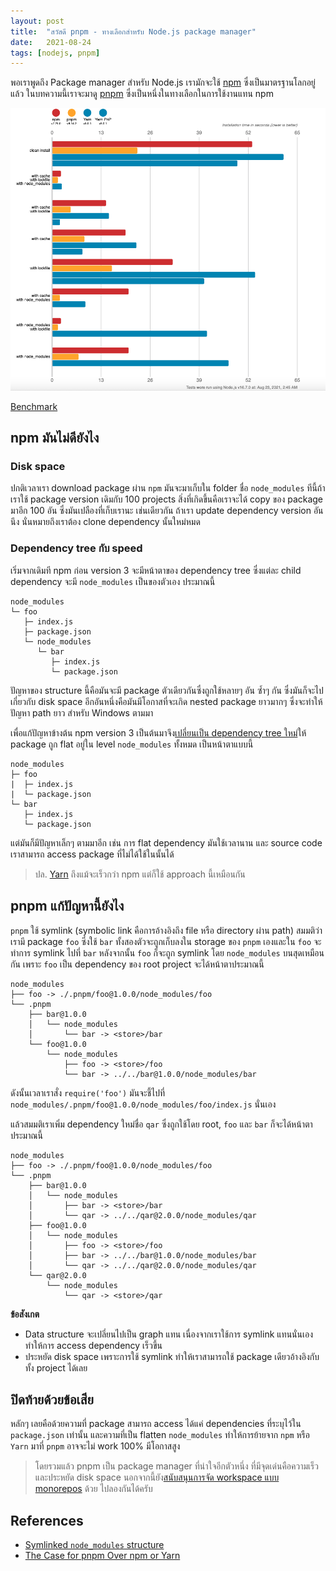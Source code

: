 ```yaml
---
layout: post
title:  "สวัสดี pnpm - ทางเลือกสำหรับ Node.js package manager"
date:   2021-08-24
tags: [nodejs, pnpm]
---
```


พอเราพูดถึง Package manager สำหรับ Node.js เรามักจะใช้ [npm](https://www.npmjs.com/) ซึ่งเป็นมาตรฐานโลกอยู่แล้ว ในบทความนี้เราจะมาดู [pnpm](https://pnpm.io/) ซึ่งเป็นหนึ่งในทางเลือกในการใช้งานแทน npm

![Node.js package manager benchmark](/assets/2021-08-24-node-package-manager-benchmark.png)

[Benchmark](https://pnpm.io/benchmark)

## npm มันไม่ดียังไง

### Disk space
ปกติเวลาเรา download package ผ่าน `npm` มันจะมาเก็บใน folder ชื่อ `node_modules` ทีนี้ถ้าเราใช้ package version เดิมกับ 100 projects สิ่งที่เกิดขึ้นคือเราจะได้ copy ของ package มาอีก 100 อัน ซึ่งมันเปลืองที่เก็บเรานะ เช่นเดียวกัน ถ้าเรา update dependency version อันนึง นั่นหมายถึงเราต้อง clone dependency นั้นใหม่หมด

### Dependency tree กับ speed
เริ่มจากเดิมที npm ก่อน version 3 จะมีหน้าตาของ dependency tree ซึ่งแต่ละ child dependency จะมี `node_modules` เป็นของตัวเอง ประมาณนี้

```
node_modules
└─ foo
   ├─ index.js
   ├─ package.json
   └─ node_modules
      └─ bar
         ├─ index.js
         └─ package.json
```

ปัญหาของ structure นี้คือมันจะมี package ตัวเดียวกันซึ่งถูกใช้หลายๆ อัน ซ้ำๆ กัน ซึ่งมันก็จะไปเกี่ยวกับ disk space อีกอันหนึ่งคือมันมีโอกาสที่จะเกิด nested package ยาวมากๆ ซึ่งจะทำให้ปัญหา path ยาว สำหรับ Windows ตามมา  

เพื่อแก้ปัญหาข้างต้น npm version 3 เป็นต้นมาจึง[เปลี่ยนเป็น dependency tree ใหม่](https://npm.github.io/how-npm-works-docs/npm3/how-npm3-works.html)ให้ package ถูก flat อยู่ใน level `node_modules` ทั้งหมด เป็นหน้าตาแบบนี้

```
node_modules
├─ foo
|  ├─ index.js
|  └─ package.json
└─ bar
   ├─ index.js
   └─ package.json
```

แต่มันก็มีปัญหาเล็กๆ ตามมาอีก เช่น การ flat dependency มันใช้เวลานาน และ source code เราสามารถ access package ที่ไม่ได้ใช้ในนั้นได้

> ปล. [Yarn](https://yarnpkg.com/) ถึงแม้จะเร็วกว่า npm แต่ก็ใช้ approach นี้เหมือนกัน

## pnpm แก้ปัญหานี้ยังไง
`pnpm` ใช้ symlink (symbolic link คือการอ้างอิงถึง file หรือ directory ผ่าน path) สมมติว่าเรามี package `foo` ซึ่งใช้ `bar` ทั้งสองตัวจะถูกเก็บลงใน storage ของ `pnpm` เองและใน `foo` จะทำการ symlink ไปที่ `bar` หลังจากนั้น `foo` ก็จะถูก symlink โดย `node_modules` บนสุดเหมือนกัน เพราะ `foo` เป็น dependency ของ root project จะได้หน้าตาประมาณนี้

```
node_modules
├── foo -> ./.pnpm/foo@1.0.0/node_modules/foo
└── .pnpm
    ├── bar@1.0.0
    │   └── node_modules
    │       └── bar -> <store>/bar
    └── foo@1.0.0
        └── node_modules
            ├── foo -> <store>/foo
            └── bar -> ../../bar@1.0.0/node_modules/bar
```

ดังนั้นเวลาเราสั่ง `require('foo')` มันจะชี้ไปที่ `node_modules/.pnpm/foo@1.0.0/node_modules/foo/index.js` นั่นเอง  

แล้วสมมติเราเพิ่ม dependency ใหม่ชื่อ `qar` ซึ่งถูกใช้โดย root, `foo` และ `bar` ก็จะได้หน้าตาประมาณนี้

```
node_modules
├── foo -> ./.pnpm/foo@1.0.0/node_modules/foo
└── .pnpm
    ├── bar@1.0.0
    │   └── node_modules
    │       ├── bar -> <store>/bar
    │       └── qar -> ../../qar@2.0.0/node_modules/qar
    ├── foo@1.0.0
    │   └── node_modules
    │       ├── foo -> <store>/foo
    │       ├── bar -> ../../bar@1.0.0/node_modules/bar
    │       └── qar -> ../../qar@2.0.0/node_modules/qar
    └── qar@2.0.0
        └── node_modules
            └── qar -> <store>/qar
```

**ข้อสังเกต**  
- Data structure จะเปลี่ยนไปเป็น graph แทน เนื่องจากเราใช้การ symlink แทนนั่นเอง ทำให้การ access dependency เร็วขึ้น
- ประหยัด disk space เพราะการใช้ symlink ทำให้เราสามารถใช้ package เดียวอ้างอิงกับทั้ง project ได้เลย

## ปิดท้ายด้วยข้อเสีย
หลักๆ เลยคือด้วยความที่ package สามารถ access ได้แค่ dependencies ที่ระบุไว้ใน `package.json` เท่านั้น และความที่เป็น flatten `node_modules` ทำให้การย้ายจาก `npm` หรือ `Yarn` มาที่ `pnpm` อาจจะไม่ work 100% มีโอกาสสูง

> โดยรวมแล้ว pnpm เป็น package manager ที่น่าใจอีกตัวหนึ่ง ที่มีจุดเด่นคือความเร็วและประหยัด disk space นอกจากนี้ยัง[สนับสนุนการจัด workspace แบบ monorepos](https://pnpm.io/workspaces) ด้วย ไปลองกันได้ครับ

## References
- [Symlinked `node_modules` structure](https://pnpm.io/symlinked-node-modules-structure)
- [The Case for pnpm Over npm or Yarn](https://betterprogramming.pub/the-case-for-pnpm-over-npm-or-yarn-2b221607119)

